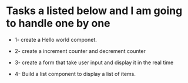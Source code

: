 # Tasks a listed below and I am going to handle one by one

* 1- create a Hello world componet.

* 2- create a increment counter and decrement counter

* 3- create a form that take user input and display it in the real time

* 4- Build a list component to display a list of items.  